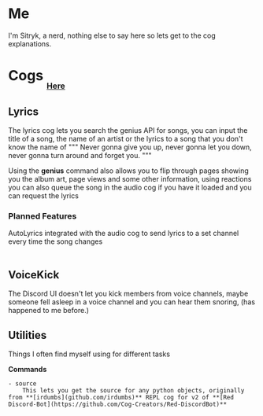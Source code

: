 # Me

I'm Sitryk, a nerd, nothing else to say here so lets get to the cog explanations.

# Cogs <sub><sub><sub>[Here](github.com/Sitryk/sitcogsv3)</sub></sub></sub>

## Lyrics

The lyrics cog lets you search the genius API for songs, you can input the title of a song, the name of an artist or the lyrics to a song that you don't know the name of
"""
Never gonna give you up, never gonna let you down, never gonna turn around and forget you.
"""

Using the **genius** command also allows you to flip through pages showing you the album art, page views and some other information, using reactions you can also queue the song in the audio cog if you have it loaded and you can request the lyrics

### Planned Features

AutoLyrics integrated with the audio cog to send lyrics to a set channel every time the song changes
<br>
<br>

## VoiceKick

The Discord UI doesn't let you kick members from voice channels, maybe someone fell asleep in a voice channel and you can hear them snoring, (has happened to me before.)

## Utilities

Things I often find myself using for different tasks

**Commands**
    
    - source
        This lets you get the source for any python objects, originally from **[irdumbs](github.com/irdumbs)** REPL cog for v2 of **[Red Discord-Bot](https://github.com/Cog-Creators/Red-DiscordBot)**


